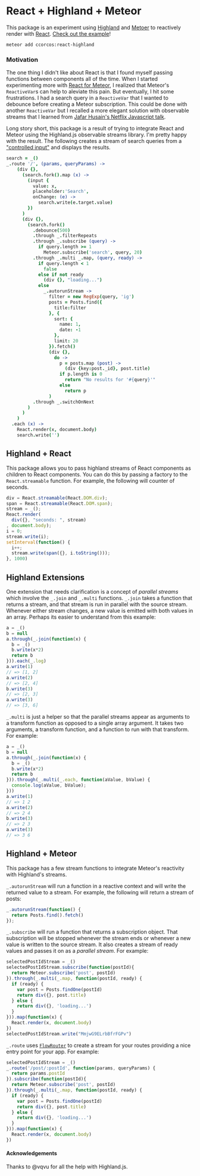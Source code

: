 # React + Highland + Meteor

This package is an experiment using [Highland](http://highlandjs.org/) and [Metoer](https://www.meteor.com/) to reactively render with [React](https://facebook.github.io/react/). [Check out the example](/examples/search/main.coffee)!

    meteor add ccorcos:react-highland

### Motivation

The one thing I didn't like about React is that I found myself passing functions between components all of the time. When I started experimenting more with [React for Meteor](https://github.com/ccorcos/meteor-react-utils), I realized that Meteor's `ReactiveVar`s can help to aleviate this pain. But eventually, I hit some frustrations. I had a search query in a `ReactiveVar` that I wanted to debounce before creating a Meteor subscription. This could be done with another `ReactiveVar` but I recalled a more elegant solution with observable streams that I learned from [Jafar Husain's Netflix Javascript talk](https://www.youtube.com/watch?v=XRYN2xt11Ek). 

Long story short, this package is a result of trying to integrate React and Meteor using the Highland.js observable streams library. I'm pretty happy with the result. The following creates a stream of search queries from a ["controlled input"](https://facebook.github.io/react/docs/forms.html) and displays the results. 


```coffee
search = _()
_.route '/', (params, queryParams) ->
    (div {},
      (search.fork().map (x) ->
        (input {
          value: x,
          placeholder:'Search', 
          onChange: (e) -> 
            search.write(e.target.value)
        })
      )
      (div {},
        (search.fork()
          .debounce(500)
          .through _.filterRepeats
          .through _.subscribe (query) ->
            if query.length >= 1
              Meteor.subscribe('search', query, 20)
          .through _.multi _.map, (query, ready) ->
            if query.length < 1
              false
            else if not ready
              (div {}, "loading...")
            else
              _.autorunStream ->
                filter = new RegExp(query, 'ig')
                posts = Posts.find({
                  title:filter
                }, {
                  sort: {
                    name: 1, 
                    date: -1
                  }, 
                  limit: 20
                }).fetch()
                (div {}, 
                  do ->
                    p = posts.map (post) ->
                      (div {key:post._id}, post.title)
                    if p.length is 0
                      return "No results for '#{query}'"
                    else
                      return p
                )
          .through _.switchOnNext
        )
      )
    )
  .each (x) ->
    React.render(x, document.body)
    search.write('')
```

## Highland + React

This package allows you to pass highland streams of React components as children to React components. You can do this by passing a factory to the `React.streamable` function. For example, the following will counter of seconds.

```js
div = React.streamable(React.DOM.div);
span = React.streamable(React.DOM.span);
stream = _();
React.render(
  div({}, "seconds: ", stream)
, document.body);
i = 0;
stream.write(i);
setInterval(function() {
  i++;
  stream.write(span({}, i.toString()));
}, 1000)
```
## Highland Extensions

One extension that needs clarification is a concept of *parallel streams* which involve the `_.join` and `_.multi` functions. `_.join` takes a function that returns a stream, and that stream is run in parallel with the source stream. Whenever either stream changes, a new value is emitted with both values in an array. Perhaps its easier to understand from this example:

```js
a = _()
b = null
a.through(_.join(function(x) {
  b = _()
  b.write(x*2)
  return b
})).each(_.log)
a.write(1)
// => [1, 2]
a.write(2)
// => [2, 4]
b.write(3)
// => [2, 3]
a.write(3)
// => [3, 6]
```

`_.multi` is just a helper so that the parallel streams appear as arguments to a transform function as opposed to a single array argument. It takes two arguments, a transform function, and a function to run with that transform. For example:

```js
a = _()
b = null
a.through(_.join(function(x) {
  b = _()
  b.write(x*2)
  return b
})).through(_.multi(_.each, function(aValue, bValue) {
  console.log(aValue, bValue);
}))
a.write(1)
// => 1 2
a.write(2)
// => 2 4
b.write(3)
// => 2 3
a.write(3)
// => 3 6
```

## Highland + Meteor

This package has a few stream functions to integrate Meteor's reactivity with Highland's streams.

`_.autorunStream` will run a function in a reactive context and will write the returned value to a stream. For example, the following will return a stream of posts: 

```js
_.autorunStream(function() {
  return Posts.find().fetch()
});
```

`_.subscribe` will run a function that returns a subscription object. That subscription will be stopped whenever the stream ends or whenever a new value is written to the source stream. It also creates a stream of ready values and passes it on as a *parallel stream*. For example:

```js
selectedPostIdStream = _()
selectedPostIdStream.subscribe(function(postId){
  return Meteor.subscribe('post', postId)
}).through(_.multi(_.map, function(postId, ready) {
  if (ready) {
    var post = Posts.findOne(postId)
    return div({}, post.title) 
  } else {
    return div({}, 'loading...')
  }
})).map(function(x) {
  React.render(x, document.body)
})
selectedPostIdStream.write("MmjwG9ELrbBfrFGPv")
```

`_.route` uses [`FlowRouter`](https://github.com/meteorhacks/flow-router/) to create a stream for your routes providing a nice entry point for your app. For example:

```js
selectedPostIdStream = _()
_.route('/post/:postId', function(params, queryParams) {
  return params.postId
}).subscribe(function(postId){
  return Meteor.subscribe('post', postId)
}).through(_.multi(_.map, function(postId, ready) {
  if (ready) {
    var post = Posts.findOne(postId)
    return div({}, post.title) 
  } else {
    return div({}, 'loading...')
  }
})).map(function(x) {
  React.render(x, document.body)
})
```

#### Acknowledgements

Thanks to @vqvu for all the help with Highland.js.